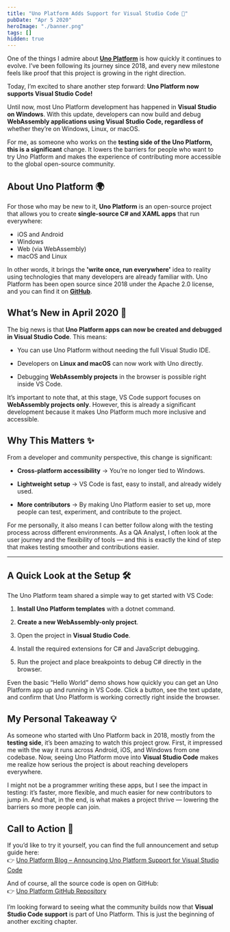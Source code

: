 ```yaml
---
title: "Uno Platform Adds Support for Visual Studio Code 🎉"
pubDate: "Apr 5 2020"
heroImage: "./banner.png"
tags: []
hidden: true
---
```


One of the things I admire about [**Uno Platform**](https://platform.uno/) is
how quickly it continues to evolve. I’ve been following its journey since 2018,
and every new milestone feels like proof that this project is growing in the
right direction.

Today, I’m excited to share another step forward: **Uno Platform now supports
Visual Studio Code\!**

Until now, most Uno Platform development has happened in **Visual Studio on
Windows**. With this update, developers can now build and debug **WebAssembly
applications using Visual Studio Code, regardless of** whether they’re on
Windows, Linux, or macOS.

For me, as someone who works on the **testing side of the Uno Platform, this is
a significant** change. It lowers the barriers for people who want to try Uno
Platform and makes the experience of contributing more accessible to the global
open-source community.

## **About Uno Platform 🌍**

For those who may be new to it, **Uno Platform** is an open-source project that
allows you to create **single-source C\# and XAML apps** that run everywhere:

- iOS and Android
- Windows
- Web (via WebAssembly)
- macOS and Linux

In other words, it brings the **'write once, run everywhere'** idea to reality
using technologies that many developers are already familiar with. Uno Platform
has been open source since 2018 under the Apache 2.0 license, and you can find
it on [**GitHub**](https://github.com/unoplatform/uno).

## **What’s New in April 2020 🚀**

The big news is that **Uno Platform apps can now be created and debugged in
Visual Studio Code**. This means:

- You can use Uno Platform without needing the full Visual Studio IDE.

- Developers on **Linux and macOS** can now work with Uno directly.

- Debugging **WebAssembly projects** in the browser is possible right inside VS
  Code.

It’s important to note that, at this stage, VS Code support focuses on
**WebAssembly projects only**. However, this is already a significant
development because it makes Uno Platform much more inclusive and accessible.

## **Why This Matters ✨**

From a developer and community perspective, this change is significant:

- **Cross-platform accessibility** → You’re no longer tied to Windows.

- **Lightweight setup** → VS Code is fast, easy to install, and already widely
  used.

- **More contributors** → By making Uno Platform easier to set up, more people
  can test, experiment, and contribute to the project.

For me personally, it also means I can better follow along with the testing
process across different environments. As a QA Analyst, I often look at the user
journey and the flexibility of tools — and this is exactly the kind of step that
makes testing smoother and contributions easier.

---

## **A Quick Look at the Setup 🛠️**

The Uno Platform team shared a simple way to get started with VS Code:

1. **Install Uno Platform templates** with a dotnet command.

2. **Create a new WebAssembly-only project**.

3. Open the project in **Visual Studio Code**.

4. Install the required extensions for C\# and JavaScript debugging.

5. Run the project and place breakpoints to debug C\# directly in the browser.

Even the basic “Hello World” demo shows how quickly you can get an Uno Platform
app up and running in VS Code. Click a button, see the text update, and confirm
that Uno Platform is working correctly right inside the browser.

## **My Personal Takeaway 💡**

As someone who started with Uno Platform back in 2018, mostly from the **testing
side**, it’s been amazing to watch this project grow. First, it impressed me
with the way it runs across Android, iOS, and Windows from one codebase. Now,
seeing Uno Platform move into **Visual Studio Code** makes me realize how
serious the project is about reaching developers everywhere.

I might not be a programmer writing these apps, but I see the impact in testing:
it’s faster, more flexible, and much easier for new contributors to jump in. And
that, in the end, is what makes a project thrive — lowering the barriers so more
people can join.

## **Call to Action 📌**

If you’d like to try it yourself, you can find the full announcement and setup
guide here:  
 👉
[Uno Platform Blog – Announcing Uno Platform Support for Visual Studio Code](https://platform.uno/blog/announcing-uno-platform-support-for-visual-studio-code/)

And of course, all the source code is open on GitHub:  
 👉 [Uno Platform GitHub Repository](https://github.com/unoplatform/uno)

I’m looking forward to seeing what the community builds now that **Visual Studio
Code support** is part of Uno Platform. This is just the beginning of another
exciting chapter.
